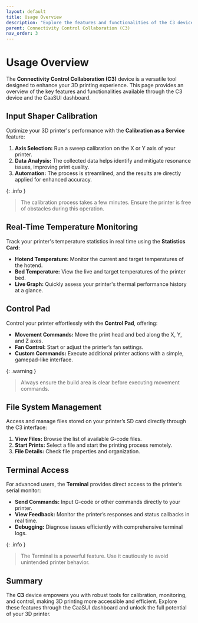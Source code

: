 ```yaml
---
layout: default
title: Usage Overview
description: "Explore the features and functionalities of the C3 device."
parent: Connectivity Control Collaboration (C3)
nav_order: 3
---
```


# Usage Overview
The **Connectivity Control Collaboration (C3)** device is a versatile tool designed to enhance your 3D printing experience. This page provides an overview of the key features and functionalities available through the C3 device and the CaaSUI dashboard.

## Input Shaper Calibration
Optimize your 3D printer's performance with the **Calibration as a Service** feature:

1. **Axis Selection:** Run a sweep calibration on the X or Y axis of your printer.
2. **Data Analysis:** The collected data helps identify and mitigate resonance issues, improving print quality.
3. **Automation:** The process is streamlined, and the results are directly applied for enhanced accuracy.

{: .info }
> The calibration process takes a few minutes. Ensure the printer is free of obstacles during this operation.

## Real-Time Temperature Monitoring
Track your printer's temperature statistics in real time using the **Statistics Card:**

- **Hotend Temperature:** Monitor the current and target temperatures of the hotend.
- **Bed Temperature:** View the live and target temperatures of the printer bed.
- **Live Graph:** Quickly assess your printer's thermal performance history at a glance.

## Control Pad
Control your printer effortlessly with the **Control Pad**, offering:

- **Movement Commands:** Move the print head and bed along the X, Y, and Z axes.
- **Fan Control:** Start or adjust the printer’s fan settings.
- **Custom Commands:** Execute additional printer actions with a simple, gamepad-like interface.

{: .warning }
> Always ensure the build area is clear before executing movement commands.

## File System Management
Access and manage files stored on your printer’s SD card directly through the C3 interface:

1. **View Files:** Browse the list of available G-code files.
2. **Start Prints:** Select a file and start the printing process remotely.
3. **File Details:** Check file properties and organization.

## Terminal Access
For advanced users, the **Terminal** provides direct access to the printer’s serial monitor:

- **Send Commands:** Input G-code or other commands directly to your printer.
- **View Feedback:** Monitor the printer’s responses and status callbacks in real time.
- **Debugging:** Diagnose issues efficiently with comprehensive terminal logs.

{: .info }
> The Terminal is a powerful feature. Use it cautiously to avoid unintended printer behavior.

## Summary
The **C3** device empowers you with robust tools for calibration, monitoring, and control, making 3D printing more accessible and efficient. Explore these features through the CaaSUI dashboard and unlock the full potential of your 3D printer.

